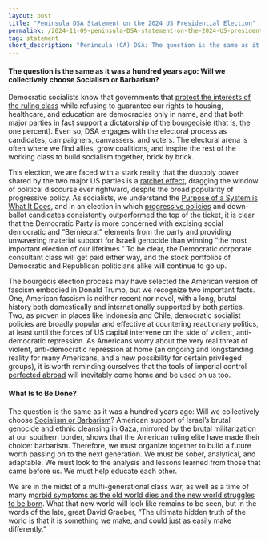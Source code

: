 ```yaml
---
layout: post 
title: "Peninsula DSA Statement on the 2024 US Presidential Election"
permalink: /2024-11-09-peninsula-DSA-statement-on-the-2024-US-presidential-election/
tag: statement
short_description: "Peninsula (CA) DSA: The question is the same as it was a hundred years ago: Will we collectively choose Socialism or Barbarism?"
---
```


<h4>The question is the same as it was a hundred years ago: Will we collectively choose Socialism or Barbarism?</h4>

Democratic socialists know that governments that [protect the interests of the ruling class](https://www.vox.com/2014/4/18/5624310/martin-gilens-testing-theories-of-american-politics-explained) while refusing to guarantee our rights to housing, healthcare, and education are democracies only in name, and that both major parties in fact support a dictatorship of the [bourgeoisie](https://www.marxists.org/glossary/terms/b/o.htm#bourgeoisie) (that is, the one percent). Even so, DSA engages with the electoral process as candidates, campaigners, canvassers, and voters. The electoral arena is often where we find allies, grow coalitions, and inspire the rest of the working class to build socialism together, brick by brick.

This election, we are faced with a stark reality that the duopoly power shared by the two major US parties is a [ratchet effect](https://stopmebeforeivoteagain.org/stopme/chapter02.html), dragging the window of political discourse ever rightward, despite the broad popularity of progressive policy. As socialists, we understand the [Purpose of a System is What It Does](https://en.wikipedia.org/wiki/The_purpose_of_a_system_is_what_it_does), and in an election in which [progressive policies](https://missouriindependent.com/2024/11/05/missourians-vote-to-increase-minimum-wage-require-paid-sick-leave/) and down-ballot candidates consistently outperformed the top of the ticket, it is clear that the Democratic Party is more concerned with excising social democratic and “Berniecrat” elements from the party and providing unwavering material support for Israeli genocide than winning “the most important election of our lifetimes.” To be clear, the Democratic corporate consultant class will get paid either way, and the stock portfolios of Democratic and Republican politicians alike will continue to go up.

The bourgeois election process may have selected the American version of fascism embodied in Donald Trump, but we recognize two important facts. One, American fascism is neither recent nor novel, with a long, brutal history both domestically and internationally supported by both parties. Two, as proven in places like Indonesia and Chile, democratic socialist policies are broadly popular and effective at countering reactionary politics, at least until the forces of US capital intervene on the side of violent, anti-democratic repression. As Americans worry about the very real threat of violent, anti-democratic repression at home (an ongoing and longstanding reality for many Americans, and a new possibility for certain privileged groups), it is worth reminding ourselves that the tools of imperial control [perfected abroad](https://blowback.show/) will inevitably come home and be used on us too.

<h4>What Is to Be Done?</h4>

The question is the same as it was a hundred years ago: Will we collectively choose [Socialism or Barbarism](https://www.marxists.org/archive/luxemburg/1915/junius/ch01.htm)? American support of Israel’s brutal genocide and ethnic cleansing in Gaza, mirrored by the brutal militarization at our southern border, shows that the American ruling elite have made their choice: barbarism. Therefore, we must organize together to build a future worth passing on to the next generation. We must be sober, analytical, and adaptable. We must look to the analysis and lessons learned from those that came before us. We must help educate each other.

We are in the midst of a multi-generational class war, as well as a time of many m[orbid symptoms as the old world dies and the new world struggles to be born](https://inthesetimes.com/article/freedom-grief-healing-death-liberation-movements). What that new world will look like remains to be seen, but in the words of the late, great David Graeber, “The ultimate hidden truth of the world is that it is something we make, and could just as easily make differently.”
